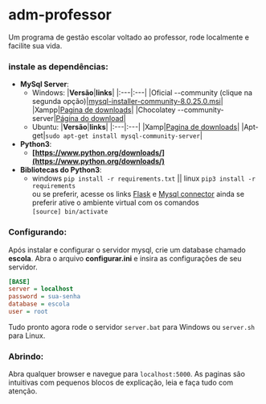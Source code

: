 # adm-professor
Um programa de gestão escolar voltado ao professor, rode localmente e facilite sua vida.
### instale as dependências:
- __MySql Server__:
    - Windows:
      |__Versão__|__links__|
      |:---|:---|
      |Oficial --community (clique na segunda opção)|[mysql-installer-community-8.0.25.0.msi](https://dev.mysql.com/downloads/installer/)|
      |Xampp|[Pagina de downloads](https://www.apachefriends.org/download.html)|
      |Chocolatey --community-server|[Página do download](https://community.chocolatey.org/packages/mysql)|
    - Ubuntu:
      |__Versão__|__links__|
      |:---|:---|
      |Xamp|[Pagina de downloads](https://www.apachefriends.org/download.html)|
      |Apt-get|```sudo apt-get install mysql-community-server```|
- __Python3__:
    - __[https://www.python.org/downloads/](https://www.python.org/downloads/)__
- __Bibliotecas do Python3__:
    - windows `pip install -r requirements.txt` || linux `pip3 install -r requirements` <br> 
    ou se preferir, acesse os links [Flask](https://pypi.org/project/Flask/) e [Mysql connector](https://pypi.org/project/mysql-connector-python/) ainda se preferir ative o ambiente virtual com os comandos <br>`[source] bin/activate`

### Configurando:
Após instalar e configurar o servidor mysql, crie um database chamado __escola__.
Abra o arquivo __configurar.ini__ e insira as configurações de seu servidor.
 ```ini
[BASE]
server = localhost
password = sua-senha
database = escola
user = root
 ```
Tudo pronto agora rode o servidor `server.bat` para Windows ou  `server.sh` para Linux.
 
### Abrindo:
Abra qualquer browser e navegue para `localhost:5000`.
As paginas são intuitivas com pequenos blocos de explicação, leia e faça tudo com atenção.
 
    
    
